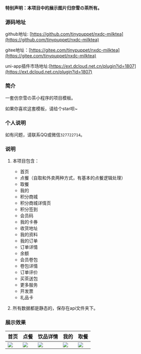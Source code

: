 **特别声明：本项目中的展示图片归奈雪の茶所有。**

### 源码地址

github地址: [https://github.com/tinypuppet/nxdc-milktea](https://github.com/tinypuppet/nxdc-milktea)

gitee地址：[https://gitee.com/tinypuppet/nxdc-milktea](https://gitee.com/tinypuppet/nxdc-milktea)

uni-app插件市场地址:[https://ext.dcloud.net.cn/plugin?id=1807](https://ext.dcloud.net.cn/plugin?id=1807)

### 简介

一套仿奈雪の茶小程序的项目模板。

如果你喜欢这套模板，请给个star呗~

### 个人说明

如有问题，请联系QQ或微信``327722714``。

### 说明

1. 本项目包含：

	- 首页
	- 点餐（自取和外卖两种方式，有基本的点餐逻辑处理）
	- 取餐
	- 我的
	- 积分商城
	- 积分商城详情页
	- 积分签到
	- 会员码
	- 我的卡券
	- 收货地址
	- 我的资料
	- 我的订单
	- 订单详情
	- 余额
	- 会员卷包
	- 卷包详情
	- 订单评价
	- 买茶送包
	- 更多服务
	- 开发票
	- 礼品卡

2. 所有数据都是静态的，保存在api文件夹下。

### 展示效果

|首页|点餐|饮品详情|我的|取餐|
|---|---|---|---|---|
|![](https://img.cdn.aliyun.dcloud.net.cn/stream/plugin_screens/fafaa180-94f3-11ea-9423-8760f636375f_0.jpg?v=1590130842)|![](https://img.cdn.aliyun.dcloud.net.cn/stream/plugin_screens/fafaa180-94f3-11ea-9423-8760f636375f_1.jpg?v=1590130842)|![](https://img.cdn.aliyun.dcloud.net.cn/stream/plugin_screens/fafaa180-94f3-11ea-9423-8760f636375f_2.jpg?v=1590130842)|![](https://img.cdn.aliyun.dcloud.net.cn/stream/plugin_screens/fafaa180-94f3-11ea-9423-8760f636375f_3.jpg?v=1590130842)|![](https://img.cdn.aliyun.dcloud.net.cn/stream/plugin_screens/fafaa180-94f3-11ea-9423-8760f636375f_4.jpg?v=1590130842)|
